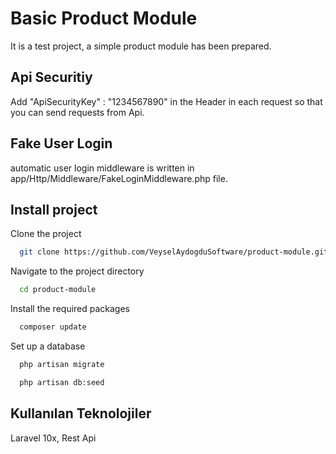 
# Basic Product Module

It is a test project, a simple product module has been prepared.



## Api Securitiy

Add "ApiSecurityKey" : "1234567890" in the Header in each request so that you can send requests from Api.

## Fake User Login

automatic user login middleware is written in app/Http/Middleware/FakeLoginMiddleware.php file.
## Install project

Clone the project

```bash
  git clone https://github.com/VeyselAydogduSoftware/product-module.git
```

Navigate to the project directory

```bash
  cd product-module
```

Install the required packages

```bash
  composer update
```

Set up a database

```bash
  php artisan migrate
```

```bash
  php artisan db:seed
```

  
## Kullanılan Teknolojiler

Laravel 10x, Rest Api
  